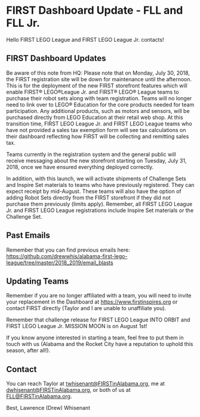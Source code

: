 # FIRST Dashboard Update - FLL and FLL Jr.

Hello FIRST LEGO League and FIRST LEGO League Jr. contacts!

## FIRST Dashboard Updates
Be aware of this note from HQ:
Please note that on Monday, July 30, 2018, the FIRST registration site will be down for maintenance until the afternoon. This is for the deployment of the new FIRST storefront features which will enable FIRST® LEGO®League Jr. and FIRST® LEGO® League teams to purchase their robot sets along with team registration.  Teams will no longer need to link over to LEGO® Education for the core products needed for team participation. Any additional products, such as motors and sensors, will be purchased directly from LEGO Education at their retail web shop.
At this transition time, FIRST LEGO League Jr. and FIRST LEGO League teams who have not provided a sales tax exemption form will see tax calculations on their dashboard reflecting how FIRST will be collecting and remitting sales tax.

Teams currently in the registration system and the general public will receive messaging about the new storefront starting on Tuesday, July 31, 2018, once we have ensured everything deployed correctly.

In addition, with this launch, we will activate shipments of Challenge Sets and Inspire Set materials to teams who have previously registered. They can expect receipt by mid-August. These teams will also have the option of adding Robot Sets directly from the FIRST storefront if they did not purchase them previously (limits apply). Remember, all FIRST LEGO League Jr. and FIRST LEGO League registrations include Inspire Set materials or the Challenge Set.

## Past Emails
Remember that you can find previous emails here: https://github.com/drewwhis/alabama-first-lego-league/tree/master/2018_2019/email_blasts

## Updating Teams
Remember if you are no longer affiliated with a team, you will need to invite your replacement in the Dashboard at https://www.firstinspires.org or contact FIRST directly (Taylor and I are unable to unaffiliate you).

Remember that challenge release for FIRST LEGO League INTO ORBIT and FIRST LEGO League Jr. MISSION MOON is on August 1st!

If you know anyone interested in starting a team, feel free to put them in touch with us (Alabama and the Rocket City have a reputation to uphold this season, after all!).

## Contact
You can reach Taylor at twhisenant@FIRSTinAlabama.org, me at dwhisenant@FIRSTinAlabama.org, or both of us at FLL@FIRSTinAlabama.org.

Best,
Lawrence (Drew) Whisenant
